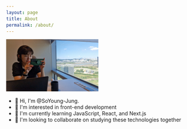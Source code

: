 ```yaml
---
layout: page
title: About
permalink: /about/
---
```


<img src='/images/240830Me.jpg' width='250px'>

- 👋 Hi, I'm @SoYoung-Jung.
- 👀 I'm interested in front-end development
- 🌱 I'm currently learning JavaScript, React, and Next.js
- 💞️ I'm looking to collaborate on studying these technologies together

